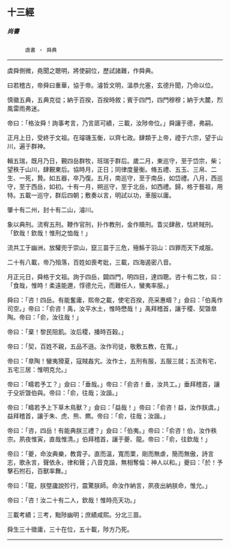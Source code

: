 

## 十三經

##### 尚書
　　　`虞書 ‧ 舜典`

* * *

虞舜側微，堯聞之聰明，將使嗣位，歷試諸難，作舜典。

曰若稽古，帝舜曰重華，協于帝。濬哲文明，溫恭允塞，玄德升聞，乃命以位。

慎徽五典，五典克從；納于百揆，百揆時敘；賓于四門，四門穆穆；納于大麓，烈風雷雨弗迷。

帝曰：「格汝舜！詢事考言，乃言厎可績，三載，汝陟帝位。」舜讓于德，弗嗣。

正月上日，受終于文祖。在璿璣玉衡，以齊七政。肆類于上帝，禋于六宗，望于山川，遍于群神。

輯五瑞，既月乃日，覲四岳群牧，班瑞于群后。歲二月，東巡守，至于岱宗，柴；望秩于山川，肆覲東后。協時月，正日；同律度量衡。脩五禮、五玉、三帛、二生、一死，贄。如五器，卒乃復。五月，南巡守，至于南岳，如岱禮。八月，西巡守，至于西岳，如初。十有一月，朔巡守，至于北岳，如西禮。歸，格于藝祖，用特。五載一巡守，群后四朝；敷奏以言，明試以功，車服以庸。

肇十有二州，封十有二山，濬川。

象以典刑。流宥五刑。鞭作官刑，扑作教刑，金作贖刑。眚災肆赦，怙終賊刑。「欽哉！欽哉！惟刑之恤哉！」

流共工于幽洲，放驩兜于崇山，竄三苗于三危，殛鯀于羽山：四罪而天下咸服。

二十有八載，帝乃殂落，百姓如喪考妣，三載，四海遏密八音。

月正元日，舜格于文祖。詢于四岳，闢四門，明四目，達四聰。咨十有二牧，曰：「食哉，惟時！柔遠能邇，惇德允元，而難任人，蠻夷率服。」

舜曰：「咨！四岳。有能奮庸，熙帝之載，使宅百揆，亮采惠疇？」僉曰：「伯禹作司空。」帝曰：「俞咨！禹，汝平水土，惟時懋哉！」禹拜稽首，讓于稷、契曁臯陶。帝曰：「俞，汝往哉！」

帝曰：「棄！黎民阻飢。汝后稷，播時百穀。」

帝曰：「契，百姓不親，五品不遜。汝作司徒，敬敷五教，在寬。」

帝曰：「臯陶！蠻夷猾夏，寇賊姦宄。汝作士，五刑有服，五服三就；五流有宅，五宅三居：惟明克允。」

帝曰：「疇若予工？」僉曰：「垂哉。」帝曰：「俞咨！垂，汝共工。」垂拜稽首，讓于殳斨曁伯與。帝曰：「俞，往哉；汝諧。」

帝曰：「疇若予上下草木鳥獸？」僉曰：「益哉！」帝曰：「俞咨！益，汝作朕虞。」益拜稽首，讓于朱、虎、熊、羆。帝曰：「俞，往哉；汝諧。」

帝曰：「咨，四岳！有能典朕三禮？」僉曰：「伯夷。」帝曰：「俞咨！伯，汝作秩宗。夙夜惟寅，直哉惟清。」伯拜稽首，讓于夔、龍。帝曰：「俞，往欽哉！」

帝曰：「夔，命汝典樂，教胄子。直而溫，寬而栗，剛而無虐，簡而無傲，詩言志，歌永言，聲依永，律和聲；八音克諧，無相奪倫：神人以和。」夔曰：「於！予擊石拊石，百獸率舞。」

帝曰：「龍，朕墍讒說殄行，震驚朕師。命汝作納言，夙夜出納朕命，惟允。」

帝曰：「咨！汝二十有二人，欽哉！惟時亮天功。」

三載考績；三考，黜陟幽明；庶績咸熙。分北三苗。

舜生三十徵庸，三十在位，五十載，陟方乃死。

* * *


